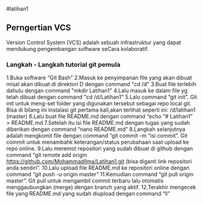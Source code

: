 #latihan1


##  Perngertian VCS 
Version Control System (VCS) adalah sebuah infrastruktur yang dapat 
mendukung pengembangan software seCara kolaboratif.
### Langkah - Langkah tutorial git pemula
1.Buka software “Git Bash” 
2.Masuk ke penyimpanan file yang akan dibuat misal akan dibuat di direktori D dengan command "cd /d” 
3.Buat file terlebih dahulu dengan command "mkdir Latihan1" 
4.Lalu masuk ke dalam file yg telah dibuat dengan command "cd /d/Latihan1" 
5.Lalu command “git init”. Git init untuk meng-set folder yang digunakan tersebut sebagai repo local git. Bisa di bilang ini instalasi git pertama kali,akan terlihat seperti ini: /d/latihan1 (master) 
6.Lalu buat file README.md dengan command “echo “# Latihan1” > README.md 
7.Setelah itu isi file README.md dengan tugas yang sudah diberikan dengan command “nano README.md” 
8.Langkah selanjutnya adalah mengkomit file dengan command “git commit -m “isi commit”. Git commit untuk menambahk keterangan/status perubahaan saat upload ke repo online. 
9.Lalu meremot repositori yang sudah dibuat di github dengan command “git remote add origin https://github.com/MohammadIlma/Latihan1.git (bisa diganti link repositori anda sendiri”. 
10.Lalu upload file README.md ke repositori online dengan command “git push -u origin master” 
11.Kemudian command “git pull origin master”. Git pull untuk mengambil commit terbaru lalu otomatis menggaubungkan (merge) dengan branch yang aktif. 
12.Terakhir mengecek file yang README.md yang sudah diupload dengan command “ll”
